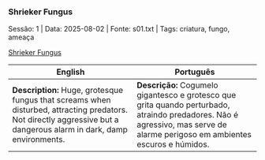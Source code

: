 ### Shrieker Fungus

Sessão: 1 | Data: 2025-08-02 | Fonte: s01.txt | Tags: criatura, fungo, ameaça

[Shrieker Fungus](shrieker_fungus.png)

| English | Português |
|---------|-----------|
| **Description:** Huge, grotesque fungus that screams when disturbed, attracting predators. Not directly aggressive but a dangerous alarm in dark, damp environments. | **Descrição:** Cogumelo gigantesco e grotesco que grita quando perturbado, atraindo predadores. Não é agressivo, mas serve de alarme perigoso em ambientes escuros e húmidos. |
